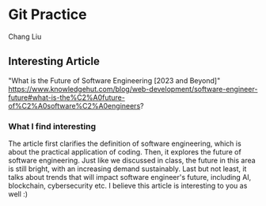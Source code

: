 # Git Practice
Chang Liu
## Interesting Article
"What is the Future of Software Engineering [2023 and Beyond]"
https://www.knowledgehut.com/blog/web-development/software-engineer-future#what-is-the%C2%A0future-of%C2%A0software%C2%A0engineers?
### What I find interesting

The article first clarifies the definition of software engineering, which is about the practical application of coding. Then, it explores the future of software engineering. Just like we discussed in class, the future in this area is still bright, with an increasing demand sustainably. Last but not least, it talks about trends that will impact software engineer's future, including AI, blockchain, cybersecurity etc. I believe this article is interesting to you as well :)
